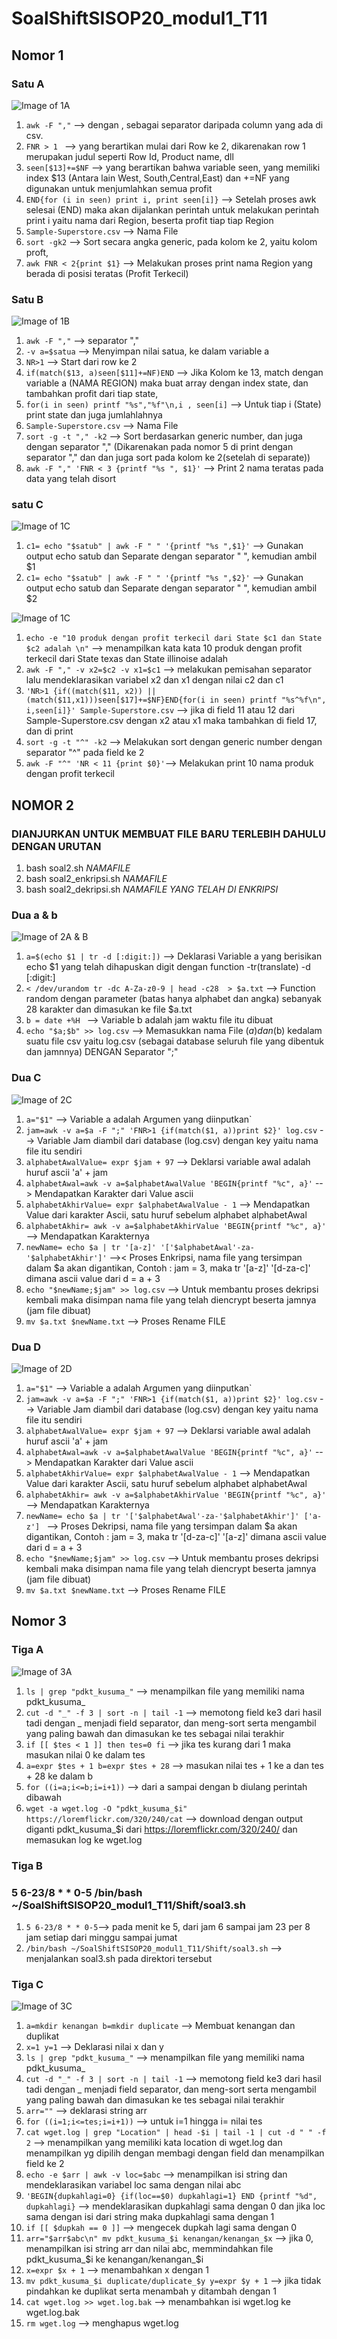 # SoalShiftSISOP20_modul1_T11
## Nomor 1
### Satu A
![Image of 1A](Shift/images/satuA.png)
1. `awk -F ","`  --> dengan , sebagai separator daripada column yang ada di csv.
2. `FNR > 1 ` --> yang berartikan mulai dari Row ke 2, dikarenakan row 1 merupakan judul seperti Row Id, Product name, dll
3. `seen[$13]+=$NF` --> yang berartikan bahwa variable seen, yang memiliki index $13 (Antara lain West, South,Central,East) dan +=NF
                      yang digunakan untuk menjumlahkan semua profit
4. `END{for (i in seen) print i, print seen[i]}` --> Setelah proses awk selesai (END) maka akan dijalankan perintah untuk melakukan perintah print i yaitu nama dari Region, beserta profit tiap tiap Region
5. `Sample-Superstore.csv` --> Nama File
6. `sort -gk2` --> Sort secara angka generic, pada kolom ke 2, yaitu kolom proft,
7. `awk FNR < 2{print $1}` --> Melakukan proses print nama Region yang berada di posisi teratas (Profit Terkecil)


### Satu B
![Image of 1B](Shift/images/satuB.png)

1. `awk -F ","` --> separator ","
2. `-v a=$satua` --> Menyimpan nilai satua, ke dalam variable a
3. `NR>1` --> Start dari row ke 2
4. `if(match($13, a)seen[$11]+=NF)END` --> Jika Kolom ke 13, match dengan variable a (NAMA REGION) maka buat array dengan index state, dan tambahkan profit dari tiap state,
5. `for(i in seen) printf "%s","%f"\n,i , seen[i]` --> Untuk tiap i (State) print state dan juga jumlahlahnya
6. `Sample-Superstore.csv` --> Nama File
7. `sort -g -t "," -k2` --> Sort berdasarkan generic number, dan juga dengan separator "," (Dikarenakan pada nomor 5 di print dengan separator "," dan dan juga sort pada kolom ke 2(setelah di separate))
8. `awk -F "," 'FNR < 3 {printf "%s ", $1}'` --> Print 2 nama teratas pada data yang telah disort

### satu C

![Image of 1C](Shift/images/satuCDeklarasiVariable.png)

1. `c1= echo "$satub" | awk -F " " '{printf "%s ",$1}'` --> Gunakan output echo satub dan Separate dengan separator " ", kemudian ambil $1
2. `c1= echo "$satub" | awk -F " " '{printf "%s ",$2}'` --> Gunakan output echo satub dan Separate dengan separator " ", kemudian ambil $2

![Image of 1C](Shift/images/satuCa.png)

1. `echo -e "10 produk dengan profit terkecil dari State $c1 dan State $c2 adalah \n"` --> menampilkan kata kata 10 produk dengan profit terkecil dari State texas dan State illinoise adalah
2. `awk -F "," -v x2=$c2 -v x1=$c1` --> melakukan pemisahan separator lalu mendeklarasikan variabel x2 dan x1 dengan nilai c2 dan c1  
3. `'NR>1 {if((match($11, x2)) || (match($11,x1)))seen[$17]+=$NF}END{for(i in seen) printf "%s^%f\n", i,seen[i]}' Sample-Superstore.csv` --> jika di field 11 atau 12 dari Sample-Superstore.csv dengan x2 atau x1 maka tambahkan di field 17, dan di print 
4. `sort -g -t "^" -k2` --> Melakukan sort dengan generic number dengan separator "^" pada field ke 2
5. `awk -F "^" 'NR < 11 {print $0}'`--> Melakukan print 10 nama produk dengan profit terkecil



## NOMOR 2
### DIANJURKAN UNTUK MEMBUAT FILE BARU TERLEBIH DAHULU DENGAN URUTAN
1. bash soal2.sh *NAMAFILE*
2. bash soal2_enkripsi.sh *NAMAFILE*
3. bash soal2_dekripsi.sh *NAMAFILE YANG TELAH DI ENKRIPSI*

### Dua a & b

![Image of 2A & B](Shift/images/duaA.png)

1. `a=$(echo $1 | tr -d [:digit:])` --> Deklarasi Variable a yang berisikan echo $1 yang telah dihapuskan digit dengan function -tr(translate) -d [:digit:]
2. `< /dev/urandom tr -dc A-Za-z0-9 | head -c28  > $a.txt` --> Function random dengan parameter (batas hanya alphabet dan angka) sebanyak 28 karakter dan dimasukan ke file $a.txt
3. `b = date +%H ` --> Variable b adalah jam waktu file itu dibuat
4. `echo "$a;$b" >> log.csv` --> Memasukkan nama File ($a) dan ($b) kedalam suatu file csv yaitu log.csv (sebagai database seluruh file yang dibentuk dan jamnnya) DENGAN Separator ";"

### Dua C

![Image of 2C](Shift/images/duaC.png)

1. `a="$1"` --> Variable a adalah Argumen yang diinputkan`
2. `jam=awk -v a=$a -F ";" 'FNR>1 {if(match($1, a))print $2}' log.csv` --> Variable Jam diambil dari database (log.csv) dengan key yaitu nama file itu sendiri
3. `alphabetAwalValue= expr $jam + 97` --> Deklarsi variable awal adalah huruf ascii 'a' + jam
4. `alphabetAwal=awk -v a=$alphabetAwalValue 'BEGIN{printf "%c", a}'` --> Mendapatkan Karakter dari Value ascii
5. `alphabetAkhirValue= expr $alphabetAwalValue - 1` --> Mendapatkan Value dari karakter Ascii, satu huruf sebelum alphabet alphabetAwal
6. `alphabetAkhir= awk -v a=$alphabetAkhirValue 'BEGIN{printf "%c", a}'` --> Mendapatkan Karakternya
7. `newName= echo $a | tr '[a-z]' '['$alphabetAwal'-za-'$alphabetAkhir']'` -->< Proses Enkripsi, nama file yang tersimpan dalam $a akan digantikan, Contoh : jam = 3, maka tr '[a-z]' '[d-za-c]' dimana ascii value dari d = a + 3
8. `echo "$newName;$jam" >> log.csv` --> Untuk membantu proses dekripsi kembali maka disimpan nama file yang telah diencrypt beserta jamnya (jam file dibuat)
9. `mv $a.txt $newName.txt` --> Proses Rename FILE

### Dua D

![Image of 2D](Shift/images/duaD.png)

1. `a="$1"` --> Variable a adalah Argumen yang diinputkan`
2. `jam=awk -v a=$a -F ";" 'FNR>1 {if(match($1, a))print $2}' log.csv` --> Variable Jam diambil dari database (log.csv) dengan key yaitu nama file itu sendiri
3. `alphabetAwalValue= expr $jam + 97` --> Deklarsi variable awal adalah huruf ascii 'a' + jam
4. `alphabetAwal=awk -v a=$alphabetAwalValue 'BEGIN{printf "%c", a}'` --> Mendapatkan Karakter dari Value ascii
5. `alphabetAkhirValue= expr $alphabetAwalValue - 1` --> Mendapatkan Value dari karakter Ascii, satu huruf sebelum alphabet alphabetAwal
6. `alphabetAkhir= awk -v a=$alphabetAkhirValue 'BEGIN{printf "%c", a}'` --> Mendapatkan Karakternya
7. `newName= echo $a | tr '['$alphabetAwal'-za-'$alphabetAkhir']' ['a-z'] ` -->  Proses Dekripsi, nama file yang tersimpan dalam $a akan digantikan, Contoh : jam = 3, maka tr '[d-za-c]' '[a-z]' dimana ascii value dari d = a + 3
8. `echo "$newName;$jam" >> log.csv` --> Untuk membantu proses dekripsi kembali maka disimpan nama file yang telah diencrypt beserta jamnya (jam file dibuat)
9. `mv $a.txt $newName.txt` --> Proses Rename FILE

## Nomor 3
### Tiga A
![Image of 3A](Shift/images/TigaA.png)
1. `ls | grep "pdkt_kusuma_"` --> menampilkan file yang memiliki nama pdkt_kusuma_
2. `cut -d "_" -f 3 | sort -n | tail -1` --> memotong field ke3 dari hasil tadi dengan _ menjadi field separator, dan meng-sort serta mengambil yang paling bawah dan dimasukan ke tes sebagai nilai terakhir
3. `if [[ $tes < 1 ]] then tes=0 fi` --> jika tes kurang dari 1 maka masukan nilai 0 ke dalam tes
4. `a=expr $tes + 1 b=expr $tes + 28` --> masukan nilai tes + 1 ke a dan tes + 28 ke dalam b
5. `for ((i=a;i<=b;i=i+1))` --> dari a sampai dengan b diulang perintah dibawah
6. `wget -a wget.log -O "pdkt_kusuma_$i" https://loremflickr.com/320/240/cat` --> download dengan output diganti pdkt_kusuma_$i dari https://loremflickr.com/320/240/ dan memasukan log ke wget.log

### Tiga B
### 5 6-23/8 * * 0-5 /bin/bash ~/SoalShiftSISOP20_modul1_T11/Shift/soal3.sh
1. `5 6-23/8 * * 0-5`--> pada menit ke 5, dari jam 6 sampai jam 23 per 8 jam setiap dari minggu sampai jumat 
2. `/bin/bash ~/SoalShiftSISOP20_modul1_T11/Shift/soal3.sh` --> menjalankan soal3.sh pada direktori tersebut

### Tiga C
![Image of 3C](Shift/images/TigaC.png)
1. `a=mkdir kenangan b=mkdir duplicate` --> Membuat kenangan dan duplikat
2. `x=1 y=1` --> Deklarasi nilai x dan y
3. `ls | grep "pdkt_kusuma_"` --> menampilkan file yang memiliki nama pdkt_kusuma_
4. `cut -d "_" -f 3 | sort -n | tail -1` --> memotong field ke3 dari hasil tadi dengan _ menjadi field separator, dan meng-sort serta mengambil yang paling bawah dan dimasukan ke tes sebagai nilai terakhir
5. `arr=""` --> deklarasi string arr
6. `for ((i=1;i<=tes;i=i+1))` --> untuk i=1 hingga i= nilai tes
7. `cat wget.log | grep "Location" | head -$i | tail -1 | cut -d " " -f 2` --> menampilkan yang memiliki kata location di wget.log dan menampilkan yg dipilih dengan membagi dengan field dan menampilkan field ke 2
8. `echo -e $arr | awk -v loc=$abc` --> menampilkan isi string dan mendeklarasikan variabel loc sama dengan nilai abc
9. `'BEGIN{dupkahlagi=0} {if(loc==$0) dupkahlagi=1} END {printf "%d", dupkahlagi}` --> mendeklarasikan dupkahlagi sama dengan 0 dan jika loc sama dengan isi dari string maka dupkahlagi sama dengan 1
10. `if [[ $dupkah == 0 ]]` --> mengecek dupkah lagi sama dengan 0
11. `arr="$arr$abc\n" mv pdkt_kusuma_$i kenangan/kenangan_$x` --> jika 0, menampilkan isi string arr dan nilai abc, memmindahkan file pdkt_kusuma_$i ke kenangan/kenangan_$i
12. `x=expr $x + 1` --> menambahkan x dengan 1
13. `mv pdkt_kusuma_$i duplicate/duplicate_$y y=expr $y + 1` --> jika tidak pindahkan ke duplikat serta menambah y ditambah dengan 1
14. `cat wget.log >> wget.log.bak` --> menambahkan isi wget.log ke wget.log.bak
15. `rm wget.log` --> menghapus wget.log